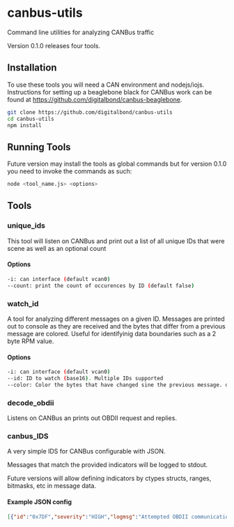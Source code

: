 # canbus-utils
Command line utilities for analyzing CANBus traffic

Version 0.1.0 releases four tools.

## Installation
To use these tools you will need a CAN environment and nodejs/iojs. Instructions for setting up a beaglebone black for CANBus work can be found at https://github.com/digitalbond/canbus-beaglebone.

```sh
git clone https://github.com/digitalbond/canbus-utils
cd canbus-utils
npm install
```

## Running Tools
Future version may install the tools as global commands but for version 0.1.0 you need to invoke the commands as such:
```sh
node <tool_name.js> <options>
```
## Tools
### unique_ids
This tool will listen on CANBus and print out a list of all unique IDs that were scene as well as an optional count

#### Options
```sh
-i: can interface (default vcan0)
--count: print the count of occurences by ID (default false)
```

### watch_id
A tool for analyzing different messages on a given ID. Messages are printed out to console as they are received and the bytes that differ from a previous message are colored. Useful for identifyinig data boundaries such as a 2 byte RPM value.

#### Options
```sh
-i: can interface (default vcan0)
--id: ID to watch (base16). Multiple IDs supported
--color: Color the bytes that have changed sine the previous message. default true
```

### decode_obdii
Listens on CANBus an prints out OBDII request and replies.

### canbus_IDS
A very simple IDS for CANBus configurable with JSON.

Messages that match the provided indicators will be logged to stdout.

Future versions will allow defining indicators by ctypes structs, ranges, bitmasks, etc in message data.

#### Example JSON config
```JSON
[{"id":"0x7DF","severity":"HIGH","logmsg":"Attempted OBDII communication"}]
```

